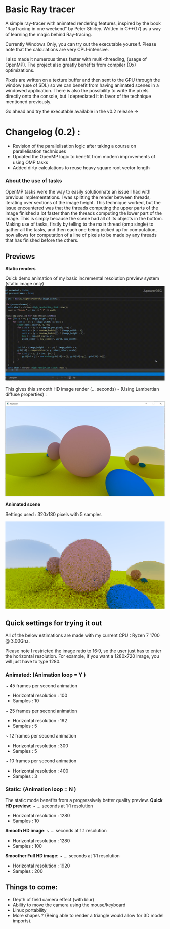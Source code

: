 # Basic Ray tracer
A simple ray-tracer with animated rendering features, inspired by the book "RayTracing in one weekend" by Peter Shirley.
Written in C++(17) as a way of learning the magic behind Ray-tracing.

Currently Windows Only, you can try out the executable yourself. Please note that the calculations are very CPU-intensive.

I also made it numerous times faster with multi-threading, (usage of OpenMP). The project also greatly benefits from compiler (Ox) optimizations.

Pixels are written on a texture buffer and then sent to the GPU through the window (use of SDL) so we can benefit from having animated scenes in a windowed application. 
There is also the possibility to write the pixels directly onto the console, but I depreciated it in favor of the technique mentioned previously.

Go ahead and try the executable available in the v0.2 release ->

# Changelog (0.2) : 
- Revision of the parallelisation logic after taking a course on parallelisation techniques
- Updated the OpenMP logic to benefit from modern improvements of using OMP tasks
- Added dirty calculations to reuse heavy square root vector length

### About the use of tasks

OpenMP tasks were the way to easily solutionnate an issue I had with previous implementations. I was splitting the render between threads, iterating over sections of the image height. This technique worked, but the issue encountered was that the threads computing the upper parts of the image finished a lot faster than the threads computing the lower part of the image. This is simply because the scene had all of its objects in the bottom. 
Making use of tasks, firstly by telling to the main thread (omp single) to gather all the tasks, and then each one being picked up for computation, now allows for computation of a line of pixels to be made by any threads that has finished before the others.

## Previews

**Static renders**

Quick demo animation of my basic incremental resolution preview system (static image only)![1b](Previews/1b.gif)

This gives this smooth HD image render (... seconds) - (Using Lambertian diffuse properties) :

![RayTracer](Previews/RayTracer.JPG)



**Animated scene**

Settings used : 320x180 pixels with 5 samples

<img src="Previews/animation.gif" alt="animation" style="zoom:175%;" />



## Quick settings for trying it out

All of the below estimations are made with my current CPU : Ryzen 7 1700 @ 3.00Ghz.

Please note I restricted the image ratio to 16:9, so the user just has to enter the horizontal resolution. For example, if you want a 1280x720 image, you will just have to type 1280.

### Animated: (Animation loop = Y )

~ 45 frames per second animation

- Horizontal resolution : 100
- Samples : 10

~ 25 frames per second animation

- Horizontal resolution : 192
- Samples : 5

~ 12 frames per second animation

- Horizontal resolution : 300
- Samples : 5

~ 10 frames per second animation

- Horizontal resolution : 400
- Samples : 3

### Static: (Animation loop = N )

The static mode benefits from a progressively better quality preview.
**Quick HD preview**:
~  ... seconds at 1:1 resolution

- Horizontal resolution : 1280
- Samples : 10

**Smooth HD image**:
~ ... seconds at 1:1 resolution

- Horizontal resolution : 1280
- Samples : 100

**Smoother Full HD image**:
~ ... seconds at 1:1 resolution

- Horizontal resolution : 1920
- Samples : 200



## Things to come:

- Depth of field camera effect (with blur)
- Ability to move the camera using the mouse/keyboard
- Linux portability
- More shapes ? (Being able to render a triangle would allow for 3D model imports).
